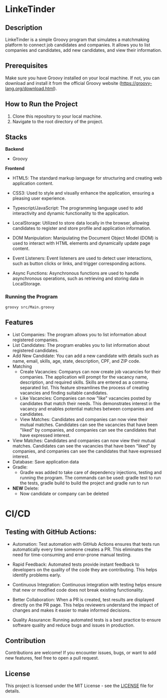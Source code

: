 # LinkeTinder

## Description
LinkeTinder is a simple Groovy program that simulates a matchmaking platform to connect job candidates and companies. It allows you to list companies and candidates, add new candidates, and view their information.

## Prerequisites
Make sure you have Groovy installed on your local machine. If not, you can download and install it from the official Groovy website (https://groovy-lang.org/download.html).

## How to Run the Project
1. Clone this repository to your local machine.
2. Navigate to the root directory of the project.

## Stacks
**Backend**
-  Groovy
 
**Frontend**
- HTML5: The standard markup language for structuring and creating web application content.

- CSS3: Used to style and visually enhance the application, ensuring a pleasing user experience.

- Typescript/JavaScript: The programming language used to add interactivity and dynamic functionality to the application.

- LocalStorage: Utilized to store data locally in the browser, allowing candidates to register and store profile and application information.

- DOM Manipulation: Manipulating the Document Object Model (DOM) is used to interact with HTML elements and dynamically update page content.

- Event Listeners: Event listeners are used to detect user interactions, such as button clicks or links, and trigger corresponding actions.

- Async Functions: Asynchronous functions are used to handle asynchronous operations, such as retrieving and storing data in LocalStorage.

### Running the Program
````
groovy src/Main.groovy
````
## Features
- List Companies: The program allows you to list information about registered companies.
- List Candidates: The program enables you to list information about registered candidates.
- Add New Candidate: You can add a new candidate with details such as name, email, skills, age, state, description, CPF, and ZIP code.
- Matching  
  - Create Vacancies: Companys can now create job vacancies for their companies. The application will prompt for the vacancy name, description, and required skills. Skills are entered as a comma-separated list. This feature streamlines the process    of creating vacancies and finding suitable candidates.
  - Like Vacancies: Companies can now "like" vacancies posted by candidates that match their needs. This demonstrates interest in the vacancy and enables potential matches between companies and candidates.
  - View Matches: Candidates and companies can now view their mutual matches. Candidates can see the vacancies that have been "liked" by companies, and companies can see the candidates that have expressed interest.
- View Matches: Candidates and companies can now view their mutual matches. Candidates can see the vacancies that have been "liked" by companies, and companies can see the candidates that have expressed interest.
- Database: Save application data
- Gradle:
  - Gradle was added to take care of dependency injections, testing and running the program.
    The commands can be used: gradle test to run the tests, gradle build to build the project and gradle run to run
- **NEW** Delete:
  - Now candidate or company can be deleted

# CI/CD
## Testing with GitHub Actions:

- Automation: Test automation with GitHub Actions ensures that tests run automatically every time someone creates a PR. This eliminates the need for time-consuming and error-prone manual testing.

- Rapid Feedback: Automated tests provide instant feedback to developers on the quality of the code they are contributing. This helps identify problems early.

- Continuous Integration: Continuous integration with testing helps ensure that new or modified code does not break existing functionality.

- Better Collaboration: When a PR is created, test results are displayed directly on the PR page. This helps reviewers understand the impact of changes and makes it easier to make informed decisions.

- Quality Assurance: Running automated tests is a best practice to ensure software quality and reduce bugs and issues in production.
  
## Contribution
Contributions are welcome! If you encounter issues, bugs, or want to add new features, feel free to open a pull request.

## License
This project is licensed under the MIT License - see the [LICENSE](LICENSE) file for details.

